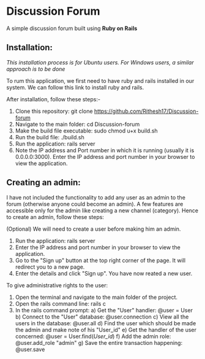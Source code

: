 # Discussion Forum

A simple discussion forum built using **Ruby on Rails**

## Installation:
*This installation process is for Ubuntu users. For Windows users, a similar approach is to be done*

To rum this application, we first need to have ruby and rails installed in our system. We can follow this link to install ruby and rails.

After installation, follow these steps:-
1) Clone this repository: git clone https://github.com/Rithesh17/Discussion-forum
2) Navigate to the main folder: cd Discussion-forum
3) Make the build file executable: sudo chmod u+x build.sh
4) Run the build file: ./build.sh
5) Run the application: rails server
6) Note the IP address and Port number in which it is running (usually it is 0.0.0.0:3000). Enter the IP address and port number in your browser to view the application.

## Creating an admin:
I have not included the functionality to add any user as an admin to the forum (otherwise anyone could become an admin). A few features are accessible only for the admin like creating a new channel (category). Hence to create an admin, follow these steps:

(Optional) We will need to create a user before making him an admin.
1) Run the application: rails server
2) Enter the IP address and port number in your browser to view the application.
3) Go to the "Sign up" button at the top right corner of the page. It will redirect you to a new page.
4) Enter the details and click "Sign up". You have now reated a new user.

To give administrative rights to the user:
1) Open the terminal and navigate to the main folder of the project.
2) Open the rails command line: rails c
3) In the rails command prompt:
    a) Get the "User" handler: @user = User
    b) Connect to the "User" database: @user.connection
    c) View all the users in the database: @user.all
    d) Find the user which should be made the admin and make note of his "User_id"
    e) Get the handler of the user concerned: @user = User.find(*User_id*)
    f) Add the admin role: @user.add_role "admin"
    g) Save the entire transaction happening: @user.save

